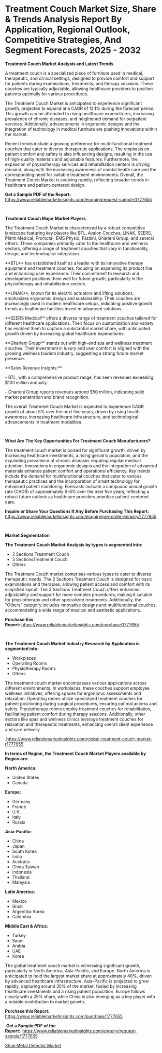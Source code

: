 <p><h1>Treatment Couch Market Size, Share & Trends Analysis Report By Application, Regional Outlook, Competitive Strategies, And Segment Forecasts, 2025 - 2032</h1></p><p><strong>Treatment Couch Market Analysis and Latest Trends</strong></p>
<p><p>A treatment couch is a specialized piece of furniture used in medical, therapeutic, and clinical settings, designed to provide comfort and support for patients during examinations, treatments, and therapy sessions. These couches are typically adjustable, allowing healthcare providers to position patients optimally for various procedures.</p><p>The Treatment Couch Market is anticipated to experience significant growth, projected to expand at a CAGR of 12.1% during the forecast period. This growth can be attributed to rising healthcare expenditures, increasing prevalence of chronic diseases, and heightened demand for outpatient services. Additionally, advancements in ergonomic designs and the integration of technology in medical furniture are pushing innovations within the market.</p><p>Recent trends include a growing preference for multi-functional treatment couches that cater to diverse therapeutic applications. The emphasis on patient comfort and safety is also influencing designs, resulting in the use of high-quality materials and adjustable features. Furthermore, the expansion of physiotherapy services and rehabilitation centers is driving demand, along with the increasing awareness of mental health care and the corresponding need for suitable treatment environments. Overall, the Treatment Couch Market is evolving rapidly, reflecting broader trends in healthcare and patient-centered design.</p></p>
<p><strong>Get a Sample PDF of the Report:&nbsp;</strong> <a href="https://www.reliablemarketinsights.com/enquiry/request-sample/1777655?utm_campaign=3540&utm_medium=2&utm_source=Github&utm_content=ia&utm_term=09042025&utm_id=treatment-couch">https://www.reliablemarketinsights.com/enquiry/request-sample/1777655</a></p>
<p>&nbsp;</p>
<p><strong>Treatment Couch Major Market Players</strong></p>
<p><p>The Treatment Couch Market is characterized by a robust competitive landscape featuring key players like BTL, Avalon Couches, LINAK, SEERS, Plinth Medical, Promotal, EMS Physio, Fazzini, Gharieni Group, and several others. These companies primarily cater to the healthcare and wellness sectors, offering a range of treatment couches that vary in functionality, design, and technological integration.</p><p>**BTL** has established itself as a leader with its innovative therapy equipment and treatment couches, focusing on expanding its product line and enhancing user experience. Their commitment to research and development positions them well for future growth, particularly in the physiotherapy and rehabilitation sectors.</p><p>**LINAK**, known for its electric actuators and lifting solutions, emphasizes ergonomic design and sustainability. Their couches are increasingly used in modern healthcare setups, indicating positive growth trends as healthcare facilities invest in advanced solutions.</p><p>**SEERS Medical** offers a diverse range of treatment couches tailored for different healthcare applications. Their focus on customization and variety has enabled them to capture a substantial market share, with anticipated growth driven by increasing global healthcare expenditures.</p><p>**Gharieni Group** stands out with high-end spa and wellness treatment couches. Their investment in luxury and user comfort is aligned with the growing wellness tourism industry, suggesting a strong future market presence.</p><p>**Sales Revenue Insights:** </p><p>- BTL, with a comprehensive product range, has seen revenues exceeding $100 million annually.</p><p>- Gharieni Group reports revenues around $50 million, indicating solid market penetration and brand recognition.</p><p>The overall Treatment Couch Market is expected to experience CAGR growth of about 5% over the next five years, driven by rising health awareness, increasing healthcare infrastructure, and technological advancements in treatment modalities.</p></p>
<p>&nbsp;</p>
<p><strong>What Are The Key Opportunities For Treatment Couch Manufacturers?</strong></p>
<p><p>The treatment couch market is poised for significant growth, driven by increasing healthcare investments, a rising geriatric population, and the expanding prevalence of chronic diseases requiring regular medical attention. Innovations in ergonomic designs and the integration of advanced materials enhance patient comfort and operational efficiency. Key trends include the demand for multifunctional couches that cater to various therapeutic practices and the incorporation of smart technology for enhanced patient monitoring. Forecasts indicate a compound annual growth rate (CAGR) of approximately 6-8% over the next five years, reflecting a robust future outlook as healthcare providers prioritize patient-centered care.</p></p>
<p><strong>Inquire or Share Your Questions If Any Before Purchasing This Report:</strong> <a href="https://www.reliablemarketinsights.com/enquiry/pre-order-enquiry/1777655?utm_campaign=3540&utm_medium=2&utm_source=Github&utm_content=ia&utm_term=09042025&utm_id=treatment-couch">https://www.reliablemarketinsights.com/enquiry/pre-order-enquiry/1777655</a></p>
<p>&nbsp;</p>
<p><strong>Market Segmentation</strong></p>
<p><strong>The Treatment Couch Market Analysis by types is segmented into:</strong></p>
<p><ul><li>2 Sections Treatment Couch</li><li>3 SectionsTreatment Couch</li><li>Others</li></ul></p>
<p><p>The Treatment Couch market comprises various types to cater to diverse therapeutic needs. The 2 Sections Treatment Couch is designed for basic examinations and therapies, allowing patient access and comfort with its simplified layout. The 3 Sections Treatment Couch offers enhanced adjustability and support for more complex procedures, making it suitable for physiotherapy and other specialized treatments. Additionally, the "Others" category includes innovative designs and multifunctional couches, accommodating a wide range of medical and aesthetic applications.</p></p>
<p><strong>Purchase this Report:&nbsp;</strong><a href="https://www.reliablemarketinsights.com/purchase/1777655?utm_campaign=3540&utm_medium=2&utm_source=Github&utm_content=ia&utm_term=09042025&utm_id=treatment-couch">https://www.reliablemarketinsights.com/purchase/1777655</a></p>
<p>&nbsp;</p>
<p><strong>The Treatment Couch Market Industry Research by Application is segmented into:</strong></p>
<p><ul><li>Workplaces</li><li>Operating Rooms</li><li>Physiotherapy Rooms</li><li>Others</li></ul></p>
<p><p>The treatment couch market encompasses various applications across different environments. In workplaces, these couches support employee wellness initiatives, offering spaces for ergonomic assessments and relaxation. Operating rooms utilize specialized treatment couches for patient positioning during surgical procedures, ensuring optimal access and safety. Physiotherapy rooms employ treatment couches for rehabilitation, facilitating patient comfort during therapy sessions. Additionally, other sectors like spas and wellness clinics leverage treatment couches for relaxation and therapeutic treatments, enhancing overall client experience and care delivery.</p></p>
<p><a href="https://www.reliablemarketinsights.com/global-treatment-couch-market-r1777655?utm_campaign=3540&utm_medium=2&utm_source=Github&utm_content=ia&utm_term=09042025&utm_id=treatment-couch">&nbsp;https://www.reliablemarketinsights.com/global-treatment-couch-market-r1777655</a></p>
<p><strong>In terms of Region, the Treatment Couch Market Players available by Region are:</strong></p>
<p>
    <p> <strong> North America: </strong>
        <ul>
            <li>United States</li>
            <li>Canada</li>
        </ul>
        </p> 
    <p> <strong> Europe: </strong>
        <ul>
            <li>Germany</li>
            <li>France</li>
            <li>U.K.</li>
            <li>Italy</li>
            <li>Russia</li>
        </ul>
        </p> 
    <p> <strong> Asia-Pacific: </strong>
        <ul>
            <li>China</li>
            <li>Japan</li>
            <li>South Korea</li>
            <li>India</li>
            <li>Australia</li>
            <li>China Taiwan</li>
            <li>Indonesia</li>
            <li>Thailand</li>
            <li>Malaysia</li>
        </ul>
        </p> 
    <p> <strong> Latin America: </strong>
        <ul>
            <li>Mexico</li>
            <li>Brazil</li>
            <li>Argentina Korea</li>
            <li>Colombia</li>
        </ul>
        </p> 
    <p> <strong> Middle East & Africa: </strong>
        <ul>
            <li>Turkey</li>
            <li>Saudi</li>
            <li>Arabia</li>
            <li>UAE</li>
            <li>Korea</li>
        </ul>
    </p>
    </p>
<p><p>The global treatment couch market is witnessing significant growth, particularly in North America, Asia-Pacific, and Europe. North America is anticipated to hold the largest market share at approximately 40%, driven by advanced healthcare infrastructure. Asia-Pacific is projected to grow rapidly, capturing around 30% of the market, fueled by increasing healthcare investments and a rising patient population. Europe follows closely with a 25% share, while China is also emerging as a key player with a notable contribution to market growth.</p></p>
<p><strong>Purchase this Report: </strong><a href="https://www.reliablemarketinsights.com/purchase/1777655?utm_campaign=3540&utm_medium=2&utm_source=Github&utm_content=ia&utm_term=09042025&utm_id=treatment-couch">https://www.reliablemarketinsights.com/purchase/1777655</a></p>
<p>&nbsp;<strong>Get a Sample PDF of the Report:&nbsp;&nbsp;</strong><a href="https://www.reliablemarketinsights.com/enquiry/request-sample/1777655?utm_campaign=3540&utm_medium=2&utm_source=Github&utm_content=ia&utm_term=09042025&utm_id=treatment-couch">https://www.reliablemarketinsights.com/enquiry/request-sample/1777655</a></p>
<p><strong></strong></p>
<p><p><a href="https://github.com/eskelimaksic/Market-Research-Report-List-1/blob/main/shoe-metal-detector-market.md?utm_campaign=3540&utm_medium=2&utm_source=Github&utm_content=ia&utm_term=09042025&utm_id=treatment-couch">Shoe Metal Detector Market</a></p></p>